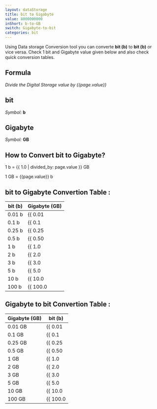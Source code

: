```yaml
---
layout: dataStorage
title: bit to Gigabyte
value: 8000000000
inShort: b-to-GB
switch: Gigabyte-to-bit
categories: bit
---
```


Using Data storage Conversion tool you can converte **bit (b)** to **bit (b)** or vice versa. Check 1 bit and Gigabyte value given below and also check quick conversion tables.

## Formula
*Divide the Digital Storage value by {{page.value}}*

## bit
*Symbol:* **b**

## Gigabyte
*Symbol:* **GB**

## How to Convert bit to Gigabyte?

1 b = {{ 1.0 | divided_by: page.value }} GB

1 GB = {{page.value}} b


## bit to Gigabyte Convertion Table :

| bit (b) | Gigabyte (GB) |
| ---- | ---- |
| 0.01 b | {{ 0.01 | divided_by: page.value }} GB |
| 0.1 b | {{ 0.1 | divided_by: page.value }} GB |
| 0.25 b | {{ 0.25 | divided_by: page.value }} GB |
| 0.5 b | {{ 0.50 | divided_by: page.value }} GB |
| 1 b | {{ 1.0 | divided_by: page.value }} GB |
| 2 b | {{ 2.0 | divided_by: page.value }} GB |
| 3 b | {{ 3.0 | divided_by: page.value }} GB |
| 5 b | {{ 5.0 | divided_by: page.value }} GB |
| 10 b | {{ 10.0 | divided_by: page.value }} GB |
| 100 b | {{ 100.0 | divided_by: page.value }} GB |

## Gigabyte to bit Convertion Table :

| Gigabyte (GB) | bit (b) |
| ---- | ---- |
| 0.01 GB | {{ 0.01 | times: page.value }} b |
| 0.1 GB | {{ 0.1 | times: page.value }} b |
| 0.25 GB | {{ 0.25 | times: page.value }} b |
| 0.5 GB | {{ 0.50 | times: page.value }} b |
| 1 GB | {{ 1.0 | times: page.value }} b |
| 2 GB | {{ 2.0 | times: page.value }} b |
| 3 GB | {{ 3.0 | times: page.value }} b |
| 5 GB | {{ 5.0 | times: page.value }} b |
| 10 GB | {{ 10.0 | times: page.value }} b |
| 100 GB | {{ 100.0 | times: page.value }} b |


<script>
document.getElementById('selectInput')[0].selected = true
document.getElementById('selectOutput')[12].selected = true
</script>
